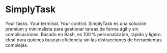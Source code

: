 # SimplyTask
Your tasks. Your terminal. Your control.
SimplyTask es una solución premium y minimalista para gestionar tareas de forma ágil y sin complicaciones. Basado en Bash, es 100 % personalizable, rápido y ligero, ideal para quienes buscan eficiencia sin las distracciones de herramientas complejas.
